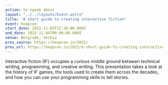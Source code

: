 ```yaml
---
action: to speak about
layout: "../../layouts/Event.astro"
title: "A short guide to creating interactive fiction"
event: heapcon
start_date: 2022-11-03T12:20:00.000Z
end_date: 2022-11-04T00:00:00.000Z
venue: Belgrade, Serbia
pres_source: https://heapcon.io/2022/
pres_url: https://heapcon.io/2022/a-short-guide-to-creating-interactive-fiction/
---
```


Interactive fiction (IF) occupies a curious middle ground between technical writing, programming, and creative writing. This presentation takes a look at the history of IF games, the tools used to create them across the decades, and how you can use your programming skills to tell stories.